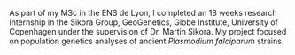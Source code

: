 As part of my MSc in the ENS de Lyon, I completed an 18 weeks research internship in the Sikora Group, GeoGenetics, Globe Institute, University of Copenhagen under the supervision of Dr. Martin Sikora.
My project focused on population genetics analyses of ancient *Plasmodium falciparum* strains.
